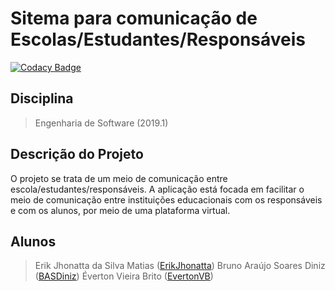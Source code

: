 # Sitema para comunicação de Escolas/Estudantes/Responsáveis

[![Codacy Badge](https://api.codacy.com/project/badge/Grade/98be0ea6e1974a5d823788fa861892a7)](https://app.codacy.com/app/ErikJhonatta/Sistema-para-comunicacao-de-escolas-estudantes-e-responsaveis?utm_source=github.com&utm_medium=referral&utm_content=bug-oriented-team/Sistema-para-comunicacao-de-escolas-estudantes-e-responsaveis&utm_campaign=Badge_Grade_Dashboard)


## Disciplina
> Engenharia de Software (2019.1)

## Descrição do Projeto
  O projeto se trata de um meio de comunicação entre escola/estudantes/responsáveis.
  A aplicação está focada em facilitar o meio de comunicação entre instituições educacionais com os responsáveis e com os alunos, por meio de uma plataforma virtual.

## Alunos
> Erik Jhonatta da Silva Matias ([ErikJhonatta](https://github.com/ErikJhonatta))
> Bruno Araújo Soares Diniz ([BASDiniz](https://github.com/BASDiniz))
> Éverton Vieira Brito ([EvertonVB](https://github.com/EvertonVB))
